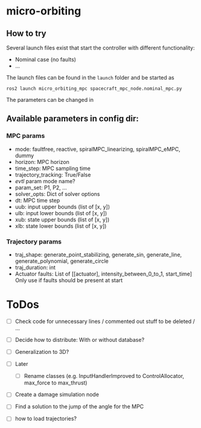 # micro-orbiting

## How to try

Several launch files exist that start the controller with different functionality:
- Nominal case (no faults)
- ...

The launch files can be found in the `launch` folder and be started as
```
ros2 launch micro_orbiting_mpc spacecraft_mpc_node.nominal_mpc.py 
```

The parameters can be changed in 


## Available parameters in config dir:

### MPC params
- mode: faultfree, reactive, spiralMPC_linearizing, spiralMPC_eMPC, dummy
- horizon: MPC horizon
- time_step: MPC sampling time
- trajectory_tracking: True/False
- *evtl* param mode name?
- param_set: P1, P2, ...
- solver_opts: Dict of solver options
- dt: MPC time step
- uub: input upper bounds (list of [x, y])
- ulb: input lower bounds (list of [x, y])
- xub: state upper bounds (list of [x, y])
- xlb: state lower bounds (list of [x, y])

### Trajectory params
- traj_shape: generate_point_stabilizing, generate_sin, generate_line, generate_polynomial, generate_circle
- traj_duration: int
- Actuator faults: List of [[actuator], intensity_between_0_to_1, start_time]
                Only use if faults should be present at start

# ToDos

- [ ] Check code for unnecessary lines / commented out stuff to be deleted / ...
- [ ] Decide how to distribute: With or without database?
- [ ] Generalization to 3D?
- [ ] Later
    - [ ] Rename classes (e.g. InputHandlerImproved to ControlAllocator, max_force to max_thrust)


- [ ] Create a damage simulation node
- [ ] Find a solution to the jump of the angle for the MPC


- [ ] how to load trajectories?